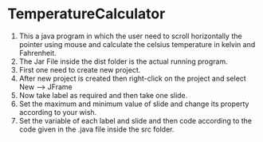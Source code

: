 # TemperatureCalculator
<html>
<body>
<ol type="circle">
<li>This a java program in which the user need to scroll horizontally the pointer using mouse and calculate the celsius temperature in kelvin and Fahrenheit.</li> 
<li>The Jar File inside the dist folder is the actual running program.</li>
<li>First one need to create new project.</li>
<li>After new project is created then right-click on the project and select New --> JFrame</li>
<li>Now take label as required and then take one slide.</li>
<li>Set the maximum and minimum value of slide and change its property according to your wish.</li>
<li>Set the variable of each label and slide and then code according to the code given in the .java file inside the src folder.</li>
</body>
</html>
